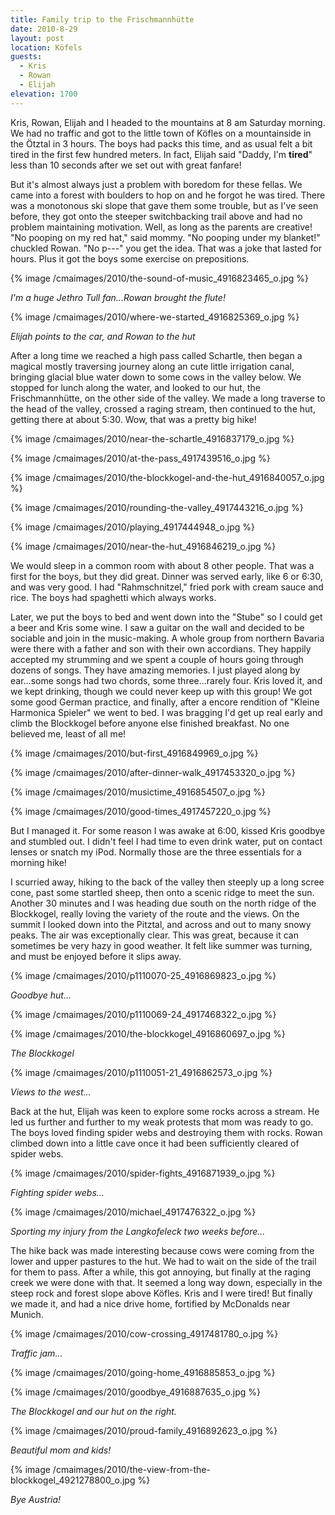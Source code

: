 ```yaml
---
title: Family trip to the Frischmannhütte
date: 2010-8-29
layout: post
location: Köfels
guests:
  - Kris
  - Rowan
  - Elijah
elevation: 1700
---
```


Kris, Rowan, Elijah and I headed to the mountains at 8 am Saturday morning.
We had no traffic and got to the little town of Köfles on a mountainside
in the Ötztal in 3 hours. The boys had packs this time, and as usual felt
a bit tired in the first few hundred meters. In fact, Elijah said "Daddy,
I'm **tired**" less than 10 seconds after we set out with great fanfare!
  
  
But it's almost always just a problem with boredom for these fellas. We
came into a forest with boulders to hop on and he forgot he was tired.
There was a monotonous ski slope that gave them some trouble, but as I've
seen before, they got onto the steeper switchbacking trail above and had
no problem maintaining motivation. Well, as long as the parents are creative!
"No pooping on my red hat," said mommy. "No pooping under my blanket!"
chuckled Rowan. "No p---" you get the idea. That was a joke that lasted
for hours. Plus it got the boys some exercise on prepositions.
  
  
{% image /cmaimages/2010/the-sound-of-music_4916823465_o.jpg %}
  
_I'm a huge Jethro Tull fan...Rowan brought the flute!_
  
  
{% image /cmaimages/2010/where-we-started_4916825369_o.jpg %}
  
_Elijah points to the car, and Rowan to the hut_
  
  
After a long time we reached a high pass called Schartle, then began a
magical mostly traversing journey along an cute little irrigation canal,
bringing glacial blue water down to some cows in the valley below. We stopped
for lunch along the water, and looked to our hut, the Frischmannhütte,
on the other side of the valley. We made a long traverse to the head of
the valley, crossed a raging stream, then continued to the hut, getting
there at about 5:30\. Wow, that was a pretty big hike!
  
  
{% image /cmaimages/2010/near-the-schartle_4916837179_o.jpg %}
  
{% image /cmaimages/2010/at-the-pass_4917439516_o.jpg %}
  
{% image /cmaimages/2010/the-blockkogel-and-the-hut_4916840057_o.jpg %}
  
{% image /cmaimages/2010/rounding-the-valley_4917443216_o.jpg %}
  
{% image /cmaimages/2010/playing_4917444948_o.jpg %}
  
{% image /cmaimages/2010/near-the-hut_4916846219_o.jpg %}
  
  
We would sleep in a common room with about 8 other people. That was a
first for the boys, but they did great. Dinner was served early, like 6
or 6:30, and was very good. I had "Rahmschnitzel," fried pork with cream
sauce and rice. The boys had spaghetti which always works.
  
  
Later, we put the boys to bed and went down into the "Stube" so I could
get a beer and Kris some wine. I saw a guitar on the wall and decided to
be sociable and join in the music-making. A whole group from northern Bavaria
were there with a father and son with their own accordians. They happily
accepted my strumming and we spent a couple of hours going through dozens
of songs. They have amazing memories. I just played along by ear...some
songs had two chords, some three...rarely four. Kris loved it, and we kept
drinking, though we could never keep up with this group! We got some good
German practice, and finally, after a encore rendition of "Kleine Harmonica
Spieler" we went to bed. I was bragging I'd get up real early and climb
the Blockkogel before anyone else finished breakfast. No one believed me,
least of all me!
  
  
{% image /cmaimages/2010/but-first_4916849969_o.jpg %}
  
{% image /cmaimages/2010/after-dinner-walk_4917453320_o.jpg %}
  
{% image /cmaimages/2010/musictime_4916854507_o.jpg %}
  
{% image /cmaimages/2010/good-times_4917457220_o.jpg %}
  
  
  
But I managed it. For some reason I was awake at 6:00, kissed Kris goodbye
and stumbled out. I didn't feel I had time to even drink water, put on
contact lenses or snatch my iPod. Normally those are the three essentials
for a morning hike!
  
  
I scurried away, hiking to the back of the valley then steeply up a long
scree cone, past some startled sheep, then onto a scenic ridge to meet
the sun. Another 30 minutes and I was heading due south on the north ridge
of the Blockkogel, really loving the variety of the route and the views.
On the summit I looked down into the Pitztal, and across and out to many
snowy peaks. The air was exceptionally clear. This was great, because it
can sometimes be very hazy in good weather. It felt like summer was turning,
and must be enjoyed before it slips away.
  
  
{% image /cmaimages/2010/p1110070-25_4916869823_o.jpg %}
  
_Goodbye hut..._
  
{% image /cmaimages/2010/p1110069-24_4917468322_o.jpg %}
  
{% image /cmaimages/2010/the-blockkogel_4916860697_o.jpg %}
  
_The Blockkogel_
  
{% image /cmaimages/2010/p1110051-21_4916862573_o.jpg %}
  
_Views to the west..._
  
  
Back at the hut, Elijah was keen to explore some rocks across a stream.
He led us further and further to my weak protests that mom was ready to
go. The boys loved finding spider webs and destroying them with rocks.
Rowan climbed down into a little cave once it had been sufficiently cleared
of spider webs.
  
  
{% image /cmaimages/2010/spider-fights_4916871939_o.jpg %}
  
_Fighting spider webs..._
  
{% image /cmaimages/2010/michael_4917476322_o.jpg %}
  
_Sporting my injury from the Langkofeleck two weeks before..._
  
  
The hike back was made interesting because cows were coming from the lower
and upper pastures to the hut. We had to wait on the side of the trail
for them to pass. After a while, this got annoying, but finally at the
raging creek we were done with that. It seemed a long way down, especially
in the steep rock and forest slope above Köfles. Kris and I were tired!
But finally we made it, and had a nice drive home, fortified by McDonalds
near Munich.
  
  
{% image /cmaimages/2010/cow-crossing_4917481780_o.jpg %}
  
_Traffic jam..._
  
{% image /cmaimages/2010/going-home_4916885853_o.jpg %}
  
{% image /cmaimages/2010/goodbye_4916887635_o.jpg %}
  
_The Blockkogel and our hut on the right._
  
{% image /cmaimages/2010/proud-family_4916892623_o.jpg %}
  
_Beautiful mom and kids!_
  
{% image /cmaimages/2010/the-view-from-the-blockkogel_4921278800_o.jpg %}
  
_Bye Austria!_
  
  
